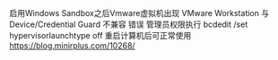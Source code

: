 启用Windows Sandbox之后Vmware虚拟机出现
VMware Workstation 与 Device/Credential Guard 不兼容
错误
管理员权限执行 bcdedit /set hypervisorlaunchtype off
重启计算机后可正常使用
https://blog.minirplus.com/10268/